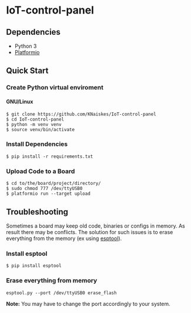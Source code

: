 # IoT-control-panel

## Dependencies

- Python 3
- [Platformio](https://platformio.org/)

## Quick Start

### Create Python virtual enviroment

#### GNU/Linux

```
$ git clone https://github.com/KNaiskes/IoT-control-panel
$ cd IoT-control-panel
$ python -m venv venv
$ source venv/bin/activate
```

### Install Dependencies

```
$ pip install -r requirements.txt
```

### Upload Code to a Board

```
$ cd to/the/board/project/directory/
$ sudo chmod 777 /dev/ttyUSB0
$ platformio run --target upload
```

## Troubleshooting

Sometimes a board may keep old code, binaries or configs in memory. As result there may be conflicts.
The solution for such issues is to erase everything from the memory (ex using [esptool](https://github.com/espressif/esptool)).

### Install esptool

```
$ pip install esptool
```

### Erase everything from memory

```
esptool.py --port /dev/ttyUSB0 erase_flash
```

**Note:** You may have to change the port accordingly to your system.
